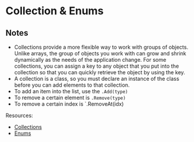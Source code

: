 # Collection & Enums

## Notes
* Collections provide a more flexible way to work with groups of objects. Unlike arrays, the group of objects you work with can grow and shrink dynamically as the needs of the application change. For some collections, you can assign a key to any object that you put into the collection so that you can quickly retrieve the object by using the key.
* A collection is a class, so you must declare an instance of the class before you can add elements to that collection.
* To add an item into the list, use the `.Add(type)`
* To remove a certain element is `.Remove(type)`
* To remove a certain index is `.RemoveAt(idx)

Resources:
* [Collections](https://docs.microsoft.com/en-us/dotnet/csharp/programming-guide/concepts/collections)
* [Enums](https://docs.microsoft.com/en-us/dotnet/csharp/language-reference/builtin-types/enum)


